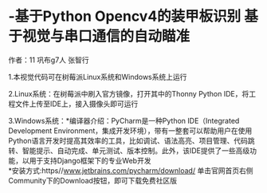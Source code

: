 # -基于Python Opencv4的装甲板识别 基于视觉与串口通信的自动瞄准
作者：11 巩布g7人 张智行

1.本视觉代码可在树莓派Linux系统和Windows系统上运行<br>

2.Linux系统：在树莓派中刷入官方镜像，打开其中的Thonny Python IDE，将工程文件上传至IDE上，接入摄像头即可运行<br>

3.Windows系统：*编译器介绍：PyCharm是一种Python IDE（Integrated Development Environment，集成开发环境），带有一整套可以帮助用户在使用Python语言开发时提高其效率的工具，比如调试、语法高亮、项目管理、代码跳转、智能提示、自动完成、单元测试、版本控制。此外，该IDE提供了一些高级功能，以用于支持Django框架下的专业Web开发<br>
               *安装方式:https//www.jetbrains.com/pycharm/download/ 单击官网首页右侧Community下的Download按钮，即可下载免费社区版<br>
               
